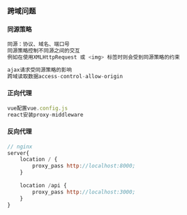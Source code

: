 ### 跨域问题

#### 同源策略

```js
同源：协议、域名、端口号
同源策略控制不同源之间的交互
例如在使用XMLHttpRequest 或 <img> 标签时则会受到同源策略的约束
```

```js
ajax请求受同源策略的影响
跨域读取数据access-control-allow-origin
```

#### 正向代理

```js
vue配置vue.config.js
react安装proxy-middleware
```

#### 反向代理

```js
// nginx
server{
    location / {
        proxy_pass http://localhost:8000;
    }
    
    location /api {
        proxy_pass http://localhost:3000;
    }
}
```

